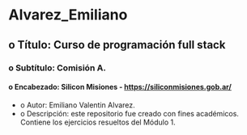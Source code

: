 # Alvarez_Emiliano

## o Título: Curso de programación full stack
### o Subtítulo: Comisión A.
#### o Encabezado: Silicon Misiones - https://siliconmisiones.gob.ar/
- o Autor: Emiliano Valentin Alvarez.
- o Descripción: este repositorio fue creado con fines académicos. Contiene los ejercicios resueltos del Módulo 1.


